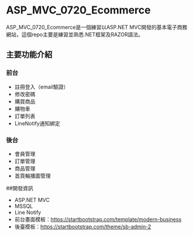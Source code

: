 ASP_MVC_0720_Ecommerce
======

ASP_MVC_0720_Ecommerce是一個練習以ASP.NET MVC開發的基本電子商務網站，這個repo主要是練習並熟悉.NET框架及RAZOR語法。

## 主要功能介紹

### 前台
+ 註冊登入（email驗證）
+ 修改密碼
+ 購買商品
+ 購物車
+ 訂單列表
+ LineNotify通知綁定

### 後台
+ 會員管理
+ 訂單管理
+ 商品管理
+ 首頁輪播圖管理

##開發資訊
+ ASP.NET MVC 
+ MSSQL
+ Line Notify
+ 前台畫面模板：https://startbootstrap.com/template/modern-business
+ 後臺模板：https://startbootstrap.com/theme/sb-admin-2





